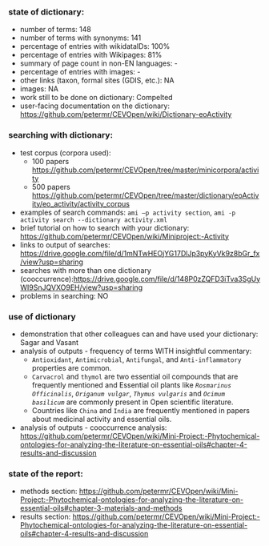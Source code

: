 ### state of dictionary:
  - number of terms: 148
  - number of terms with synonyms: 141
  - percentage of entries with wikidataIDs: 100%
  - percentage of entries with Wikipages: 81%
  - summary of page count in non-EN languages: - 
  - percentage of entries with images: -
  - other links (taxon, formal sites (GDIS, etc.): NA
  - images: NA
  - work still to be done on dictionary: Compelted
  - user-facing documentation on the dictionary: https://github.com/petermr/CEVOpen/wiki/Dictionary-eoActivity

### searching with dictionary:
  - test corpus (corpora used): 
      - 100 papers https://github.com/petermr/CEVOpen/tree/master/minicorpora/activity 
      - 500 papers https://github.com/petermr/CEVOpen/tree/master/dictionary/eoActivity/eo_activity/activity_corpus
  - examples of search commands: ``ami –p activity section``, ``ami -p activity search --dictionary activity.xml``
  - brief tutorial on how to search with your dictionary: https://github.com/petermr/CEVOpen/wiki/Miniproject:-Activity
  - links to output of searches: https://drive.google.com/file/d/1mNTwHEOjYG17DlJp3pyKyVk9z8bGr_fx/view?usp=sharing
  - searches with more than one dictionary (cooccurrence):https://drive.google.com/file/d/148P0zZQFD3iTva3SgUyWI9SnJQVXO9EH/view?usp=sharing
  - problems in searching: NO

### use of dictionary
  - demonstration that other colleagues can and have used your dictionary: Sagar and Vasant
  - analysis of outputs - frequency of terms WITH insightful commentary: 
       - `Antioxidant`, `Antimicrobial`, `Antifungal`, and `Anti-inflammatory` properties are common.
       - `Carvacrol` and `thymol` are two essential oil compounds that are frequently mentioned and Essential oil plants like _`Rosmarinus Officinalis`_, _`Origanum vulgar`_, _`Thymus vulgaris`_ and _`Ocimum basilicum`_ are commonly present in Open scientific literature.
       - Countries like `China` and `India` are frequently mentioned in papers about medicinal activity and essential oils.
  - analysis of outputs - cooccurrence analysis: https://github.com/petermr/CEVOpen/wiki/Mini-Project:-Phytochemical-ontologies-for-analyzing-the-literature-on-essential-oils#chapter-4-results-and-discussion
 
### state of the report:
  - methods section: https://github.com/petermr/CEVOpen/wiki/Mini-Project:-Phytochemical-ontologies-for-analyzing-the-literature-on-essential-oils#chapter-3-materials-and-methods
  - results section: https://github.com/petermr/CEVOpen/wiki/Mini-Project:-Phytochemical-ontologies-for-analyzing-the-literature-on-essential-oils#chapter-4-results-and-discussion
